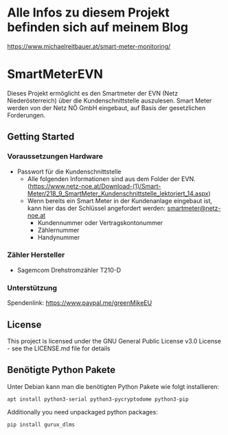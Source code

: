 # Alle Infos zu diesem Projekt befinden sich auf meinem Blog
https://www.michaelreitbauer.at/smart-meter-monitoring/


# SmartMeterEVN
Dieses Projekt ermöglicht es den Smartmeter der EVN (Netz Niederösterreich) über die Kundenschnittstelle auszulesen.
Smart Meter werden von der Netz NÖ GmbH eingebaut, auf Basis der gesetzlichen Forderungen.

## Getting Started
### Voraussetzungen Hardware


* Passwort für die Kundenschnittstelle
  * Alle folgenden Informationen sind aus dem Folder der EVN. (https://www.netz-noe.at/Download-(1)/Smart-Meter/218_9_SmartMeter_Kundenschnittstelle_lektoriert_14.aspx)
  * Wenn bereits ein Smart Meter in der Kundenanlage eingebaut ist, kann hier das der Schlüssel angefordert werden: smartmeter@netz-noe.at
    * Kundennummer oder Vertragskontonummer
    * Zählernummer
    * Handynummer




### Zähler Hersteller
* Sagemcom Drehstromzähler T210-D


### Unterstützung
Spendenlink: https://www.paypal.me/greenMikeEU

## License

This project is licensed under the GNU General Public License v3.0 License - see the LICENSE.md file for details

## Benötigte Python Pakete

Unter Debian kann man die benötigten Python Pakete wie folgt installieren:
```shell
apt install python3-serial python3-pycryptodome python3-pip
```

Additionally you need unpackaged python packages:
```shell
pip install gurux_dlms
```

